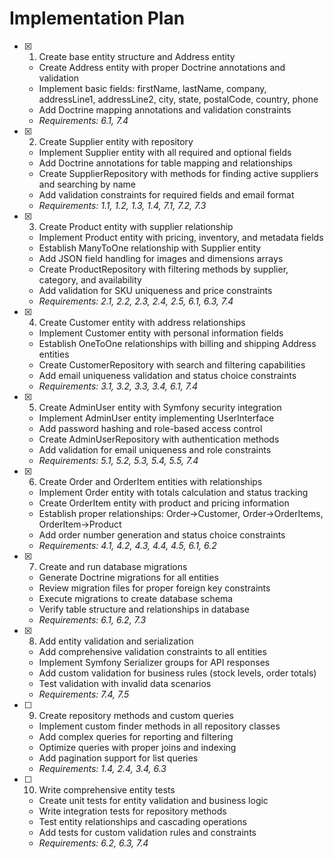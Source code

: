 # Implementation Plan

- [x] 1. Create base entity structure and Address entity
  - Create Address entity with proper Doctrine annotations and validation
  - Implement basic fields: firstName, lastName, company, addressLine1, addressLine2, city, state, postalCode, country, phone
  - Add Doctrine mapping annotations and validation constraints
  - _Requirements: 6.1, 7.4_

- [x] 2. Create Supplier entity with repository
  - Implement Supplier entity with all required and optional fields
  - Add Doctrine annotations for table mapping and relationships
  - Create SupplierRepository with methods for finding active suppliers and searching by name
  - Add validation constraints for required fields and email format
  - _Requirements: 1.1, 1.2, 1.3, 1.4, 7.1, 7.2, 7.3_

- [x] 3. Create Product entity with supplier relationship
  - Implement Product entity with pricing, inventory, and metadata fields
  - Establish ManyToOne relationship with Supplier entity
  - Add JSON field handling for images and dimensions arrays
  - Create ProductRepository with filtering methods by supplier, category, and availability
  - Add validation for SKU uniqueness and price constraints
  - _Requirements: 2.1, 2.2, 2.3, 2.4, 2.5, 6.1, 6.3, 7.4_

- [x] 4. Create Customer entity with address relationships
  - Implement Customer entity with personal information fields
  - Establish OneToOne relationships with billing and shipping Address entities
  - Create CustomerRepository with search and filtering capabilities
  - Add email uniqueness validation and status choice constraints
  - _Requirements: 3.1, 3.2, 3.3, 3.4, 6.1, 7.4_

- [x] 5. Create AdminUser entity with Symfony security integration
  - Implement AdminUser entity implementing UserInterface
  - Add password hashing and role-based access control
  - Create AdminUserRepository with authentication methods
  - Add validation for email uniqueness and role constraints
  - _Requirements: 5.1, 5.2, 5.3, 5.4, 5.5, 7.4_

- [x] 6. Create Order and OrderItem entities with relationships
  - Implement Order entity with totals calculation and status tracking
  - Create OrderItem entity with product and pricing information
  - Establish proper relationships: Order->Customer, Order->OrderItems, OrderItem->Product
  - Add order number generation and status choice constraints
  - _Requirements: 4.1, 4.2, 4.3, 4.4, 4.5, 6.1, 6.2_

- [x] 7. Create and run database migrations
  - Generate Doctrine migrations for all entities
  - Review migration files for proper foreign key constraints
  - Execute migrations to create database schema
  - Verify table structure and relationships in database
  - _Requirements: 6.1, 6.2, 7.3_

- [x] 8. Add entity validation and serialization
  - Add comprehensive validation constraints to all entities
  - Implement Symfony Serializer groups for API responses
  - Add custom validation for business rules (stock levels, order totals)
  - Test validation with invalid data scenarios
  - _Requirements: 7.4, 7.5_

- [ ] 9. Create repository methods and custom queries
  - Implement custom finder methods in all repository classes
  - Add complex queries for reporting and filtering
  - Optimize queries with proper joins and indexing
  - Add pagination support for list queries
  - _Requirements: 1.4, 2.4, 3.4, 6.3_

- [ ] 10. Write comprehensive entity tests
  - Create unit tests for entity validation and business logic
  - Write integration tests for repository methods
  - Test entity relationships and cascading operations
  - Add tests for custom validation rules and constraints
  - _Requirements: 6.2, 6.3, 7.4_